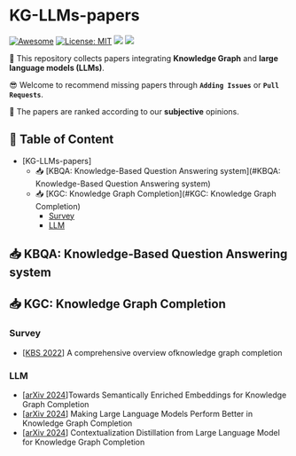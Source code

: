 # KG-LLMs-papers
[![Awesome](https://awesome.re/badge.svg)](https://github.com/UpcomAI/KG-LLMs-papers/) 
[![License: MIT](https://img.shields.io/badge/License-MIT-green.svg)](https://github.com/UpcomAI/Embodied-AI-papers/blob/main/LICENSE)
![](https://img.shields.io/github/last-commit/UpcomAI/Embodied-AI-papers?color=green) 
![](https://img.shields.io/badge/PRs-Welcome-red) 

🙌 This repository collects papers integrating **Knowledge Graph** and **large language models (LLMs)**.

😎 Welcome to recommend missing papers through **`Adding Issues`** or **`Pull Requests`**. 

🥽 The papers are ranked according to our **subjective** opinions.

## 📜 Table of Content

- [KG-LLMs-papers]
  - 📥 [KBQA: Knowledge-Based Question Answering system](#KBQA: Knowledge-Based Question Answering system)
  - 📥 [KGC: Knowledge Graph Completion](#KGC: Knowledge Graph Completion)
    - [Survey](#survey)
    - [LLM](#LLM)

## 📥 KBQA: Knowledge-Based Question Answering system

## 📥 KGC: Knowledge Graph Completion

### Survey

- \[[KBS 2022](https://dl.acm.org/doi/10.1016/j.knosys.2022.109597)\] A comprehensive overview ofknowledge graph completion

### LLM

- \[[arXiv 2024](https://arxiv.org/abs/2308.00081)\]Towards Semantically Enriched Embeddings for Knowledge Graph Completion
- \[[arXiv 2024](https://arxiv.org/abs/2310.06671)\] Making Large Language Models Perform Better in Knowledge Graph Completion
- \[[arXiv 2024](https://arxiv.org/abs/2402.01729)\] Contextualization Distillation from Large Language Model for Knowledge Graph Completion

